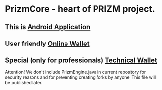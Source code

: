 # PrizmCore - heart of PRIZM project.

## This is [Android Application](http://tech.prizm-space.com/prizm.apk)

## User friendly [Online Wallet](http://wallet.prizm-space.com/)

## Special (only for professionals) [Technical Wallet](http://tech.prizm-space.com/)

Attention! We don't include PrizmEngine.java in current repository for security reasons and for preventing creating forks by anyone. This file will be published later.

